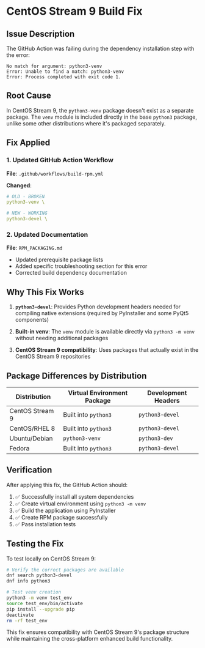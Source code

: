 # CentOS Stream 9 Build Fix

## Issue Description

The GitHub Action was failing during the dependency installation step with the error:

```
No match for argument: python3-venv
Error: Unable to find a match: python3-venv
Error: Process completed with exit code 1.
```

## Root Cause

In CentOS Stream 9, the `python3-venv` package doesn't exist as a separate package. The `venv` module is included directly in the base `python3` package, unlike some other distributions where it's packaged separately.

## Fix Applied

### 1. Updated GitHub Action Workflow

**File**: `.github/workflows/build-rpm.yml`

**Changed**:
```yaml
# OLD - BROKEN
python3-venv \

# NEW - WORKING  
python3-devel \
```

### 2. Updated Documentation

**File**: `RPM_PACKAGING.md`

- Updated prerequisite package lists
- Added specific troubleshooting section for this error
- Corrected build dependency documentation

## Why This Fix Works

1. **`python3-devel`**: Provides Python development headers needed for compiling native extensions (required by PyInstaller and some PyQt5 components)

2. **Built-in venv**: The `venv` module is available directly via `python3 -m venv` without needing additional packages

3. **CentOS Stream 9 compatibility**: Uses packages that actually exist in the CentOS Stream 9 repositories

## Package Differences by Distribution

| Distribution | Virtual Environment Package | Development Headers |
|-------------|----------------------------|-------------------|
| CentOS Stream 9 | Built into `python3` | `python3-devel` |
| CentOS/RHEL 8 | Built into `python3` | `python3-devel` |
| Ubuntu/Debian | `python3-venv` | `python3-dev` |
| Fedora | Built into `python3` | `python3-devel` |

## Verification

After applying this fix, the GitHub Action should:

1. ✅ Successfully install all system dependencies
2. ✅ Create virtual environment using `python3 -m venv`
3. ✅ Build the application using PyInstaller
4. ✅ Create RPM package successfully
5. ✅ Pass installation tests

## Testing the Fix

To test locally on CentOS Stream 9:

```bash
# Verify the correct packages are available
dnf search python3-devel
dnf info python3

# Test venv creation
python3 -m venv test_env
source test_env/bin/activate
pip install --upgrade pip
deactivate
rm -rf test_env
```

This fix ensures compatibility with CentOS Stream 9's package structure while maintaining the cross-platform enhanced build functionality.
